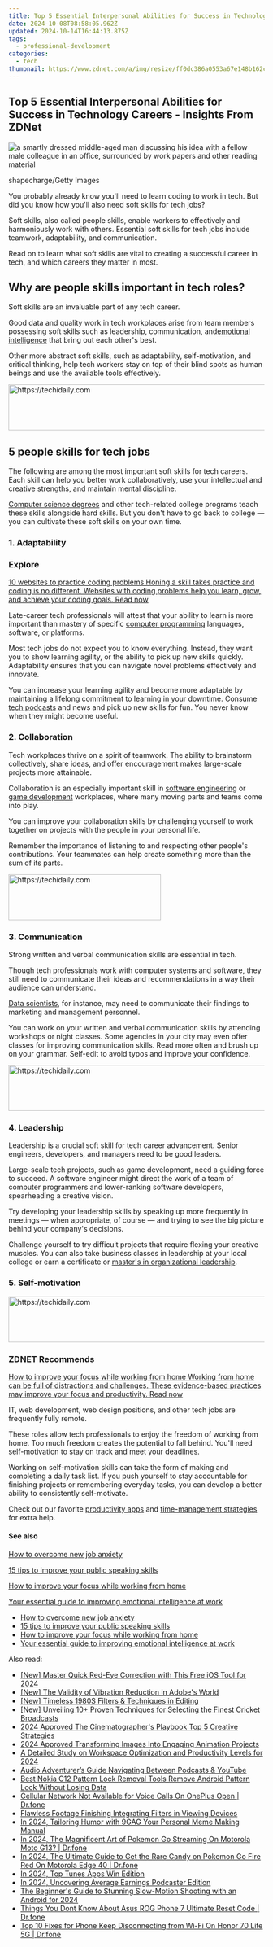 ```yaml
---
title: Top 5 Essential Interpersonal Abilities for Success in Technology Careers - Insights From ZDNet
date: 2024-10-08T08:58:05.962Z
updated: 2024-10-14T16:44:13.875Z
tags:
  - professional-development
categories:
  - tech
thumbnail: https://www.zdnet.com/a/img/resize/ff0dc386a0553a67e148b162c1c661bb40b1dbc8/2022/05/25/8c4744f4-6205-45bc-aa43-c5ce9402e3d6/man-explaining-vision-to-boss-negotiation-meeting.jpg?width=278&height=156&fit=crop&auto=webp
---
```


## Top 5 Essential Interpersonal Abilities for Success in Technology Careers - Insights From ZDNet

![a smartly dressed middle-aged man discussing his idea with a fellow male colleague in an office, surrounded by work papers and other reading material](https://www.zdnet.com/a/img/resize/cd8b3d63103930ee5992819e9af6653cd552542c/2022/05/25/8c4744f4-6205-45bc-aa43-c5ce9402e3d6/man-explaining-vision-to-boss-negotiation-meeting.jpg?auto=webp&width=1280)

shapecharge/Getty Images

You probably already know you'll need to learn coding to work in tech. But did you know how you'll also need soft skills for tech jobs?

 Soft skills, also called people skills, enable workers to effectively and harmoniously work with others. Essential soft skills for tech jobs include teamwork, adaptability, and communication.

Read on to learn what soft skills are vital to creating a successful career in tech, and which careers they matter in most.

## Why are people skills important in tech roles?

Soft skills are an invaluable part of any tech career.

Good data and quality work in tech workplaces arise from team members possessing soft skills such as leadership, communication, and[emotional intelligence](https://www.zdnet.com/education/professional-development/emotional-intelligence-at-work-guide/) that bring out each other's best.

Other more abstract soft skills, such as adaptability, self-motivation, and critical thinking, help tech workers stay on top of their blind spots as human beings and use the available tools effectively.

<!-- affiliate ads begin -->
<a href="https://aligracehair.sjv.io/c/5597632/2006960/19272" target="_top" id="2006960">
  <img src="//a.impactradius-go.com/display-ad/19272-2006960" border="0" alt="https://techidaily.com" width="728" height="90"/>
</a>
<img height="0" width="0" src="https://aligracehair.sjv.io/i/5597632/2006960/19272" style="position:absolute;visibility:hidden;" border="0" />
<!-- affiliate ads end -->

## 5 people skills for tech jobs  

The following are among the most important soft skills for tech careers. Each skill can help you better work collaboratively, use your intellectual and creative strengths, and maintain mental discipline.

[Computer science degrees](https://www.zdnet.com/education/computers-tech/best-online-computer-science-degree/) and other tech-related college programs teach these skills alongside hard skills. But you don't have to go back to college — you can cultivate these soft skills on your own time.

### 1\. Adaptability

### Explore

[10 websites to practice coding problems Honing a skill takes practice and coding is no different. Websites with coding problems help you learn, grow, and achieve your coding goals.  Read now](https://www.zdnet.com/article/practice-coding-problems/)

Late-career tech professionals will attest that your ability to learn is more important than mastery of specific [computer programming](https://www.zdnet.com/education/computers-tech/what-is-computer-programming/) languages, software, or platforms. 

Most tech jobs do not expect you to know everything. Instead, they want you to show learning agility, or the ability to pick up new skills quickly. Adaptability ensures that you can navigate novel problems effectively and innovate.

You can increase your learning agility and become more adaptable by maintaining a lifelong commitment to learning in your downtime. Consume [tech podcasts](https://www.zdnet.com/education/computers-tech/best-tech-podcasts/) and news and pick up new skills for fun. You never know when they might become useful.

### 2\. Collaboration

Tech workplaces thrive on a spirit of teamwork. The ability to brainstorm collectively, share ideas, and offer encouragement makes large-scale projects more attainable. 

Collaboration is an especially important skill in [software engineering](https://www.zdnet.com/education/computers-tech/how-to-become-software-engineer/) or [game development](https://www.zdnet.com/education/computers-tech/how-to-become-a-video-game-developer/) workplaces, where many moving parts and teams come into play.

You can improve your collaboration skills by challenging yourself to work together on projects with the people in your personal life. 

Remember the importance of listening to and respecting other people's contributions. Your teammates can help create something more than the sum of its parts.

<!-- affiliate ads begin -->
<a href="https://aligracehair.sjv.io/c/5597632/1868495/19272" target="_top" id="1868495">
  <img src="//a.impactradius-go.com/display-ad/19272-1868495" border="0" alt="https://techidaily.com" width="300" height="90"/>
</a>
<img height="0" width="0" src="https://aligracehair.sjv.io/i/5597632/1868495/19272" style="position:absolute;visibility:hidden;" border="0" />
<!-- affiliate ads end -->

### 3\. Communication

Strong written and verbal communication skills are essential in tech. 

Though tech professionals work with computer systems and software, they still need to communicate their ideas and recommendations in a way their audience can understand.

[Data scientists](https://www.zdnet.com/education/computers-tech/data-scientist-jobs/), for instance, may need to communicate their findings to marketing and management personnel. 

You can work on your written and verbal communication skills by attending workshops or night classes. Some agencies in your city may even offer classes for improving communication skills. Read more often and brush up on your grammar. Self-edit to avoid typos and improve your confidence.

<!-- affiliate ads begin -->
<a href="https://ephamedtechinc.pxf.io/c/5597632/2136627/26400" target="_top" id="2136627">
  <img src="//a.impactradius-go.com/display-ad/26400-2136627" border="0" alt="https://techidaily.com" width="728" height="90"/>
</a>
<img height="0" width="0" src="https://ephamedtechinc.pxf.io/i/5597632/2136627/26400" style="position:absolute;visibility:hidden;" border="0" />
<!-- affiliate ads end -->

### 4\. Leadership

Leadership is a crucial soft skill for tech career advancement. Senior engineers, developers, and managers need to be good leaders. 

Large-scale tech projects, such as game development, need a guiding force to succeed. A software engineer might direct the work of a team of computer programmers and lower-ranking software developers, spearheading a creative vision.

Try developing your leadership skills by speaking up more frequently in meetings — when appropriate, of course — and trying to see the big picture behind your company's decisions. 

Challenge yourself to try difficult projects that require flexing your creative muscles. You can also take business classes in leadership at your local college or earn a certificate or [master's in organizational leadership](https://www.zdnet.com/education/business-management/best-online-organizational-leadership-masters/).

### 5\. Self-motivation

<!-- affiliate ads begin -->
<a href="https://appsumo.8odi.net/c/5597632/2037335/7443" target="_top" id="2037335">
  <img src="//a.impactradius-go.com/display-ad/7443-2037335" border="0" alt="https://techidaily.com" width="728" height="90"/>
</a>
<img height="0" width="0" src="https://appsumo.8odi.net/i/5597632/2037335/7443" style="position:absolute;visibility:hidden;" border="0" />
<!-- affiliate ads end -->

### **ZDNET** Recommends

[How to improve your focus while working from home Working from home can be full of distractions and challenges. These evidence-based practices may improve your focus and productivity.  Read now](https://www.zdnet.com/article/improve-focus-while-you-work-from-home/)

IT, web development, web design positions, and other tech jobs are frequently fully remote. 

These roles allow tech professionals to enjoy the freedom of working from home. Too much freedom creates the potential to fall behind. You'll need self-motivation to stay on track and meet your deadlines.

Working on self-motivation skills can take the form of making and completing a daily task list. If you push yourself to stay accountable for finishing projects or remembering everyday tasks, you can develop a better ability to consistently self-motivate.

Check out our favorite [productivity apps](https://www.zdnet.com/education/professional-development/best-productivity-apps/) and [time-management strategies](https://www.zdnet.com/education/professional-development/time-management-strategies-to-become-efficient-at-work/) for extra help.

#### See also

[How to overcome new job anxiety](https://www.zdnet.com/article/overcome-new-job-anxiety/ "How to overcome new job anxiety")

[15 tips to improve your public speaking skills](https://www.zdnet.com/article/public-speaking-tips/ "15 tips to improve your public speaking skills")

[How to improve your focus while working from home](https://www.zdnet.com/article/improve-focus-while-you-work-from-home/ "How to improve your focus while working from home")

[Your essential guide to improving emotional intelligence at work](https://www.zdnet.com/article/emotional-intelligence-at-work-guide/ "Your essential guide to improving emotional intelligence at work")

* [How to overcome new job anxiety](https://www.zdnet.com/article/overcome-new-job-anxiety/ "How to overcome new job anxiety")
* [15 tips to improve your public speaking skills](https://www.zdnet.com/article/public-speaking-tips/ "15 tips to improve your public speaking skills")
* [How to improve your focus while working from home](https://www.zdnet.com/article/improve-focus-while-you-work-from-home/ "How to improve your focus while working from home")
* [Your essential guide to improving emotional intelligence at work](https://www.zdnet.com/article/emotional-intelligence-at-work-guide/ "Your essential guide to improving emotional intelligence at work")

<ins class="adsbygoogle"
     style="display:block"
     data-ad-format="autorelaxed"
     data-ad-client="ca-pub-7571918770474297"
     data-ad-slot="1223367746"></ins>

<ins class="adsbygoogle"
     style="display:block"
     data-ad-client="ca-pub-7571918770474297"
     data-ad-slot="8358498916"
     data-ad-format="auto"
     data-full-width-responsive="true"></ins>

<span class="atpl-alsoreadstyle">Also read:</span>
<div><ul>
<li><a href="https://article-files.techidaily.com/new-master-quick-red-eye-correction-with-this-free-ios-tool-for-2024/"><u>[New] Master Quick Red-Eye Correction with This Free iOS Tool for 2024</u></a></li>
<li><a href="https://some-tips.techidaily.com/new-the-validity-of-vibration-reduction-in-adobes-world/"><u>[New] The Validity of Vibration Reduction in Adobe's World</u></a></li>
<li><a href="https://some-tips.techidaily.com/new-timeless-1980s-filters-and-techniques-in-editing/"><u>[New] Timeless 1980S Filters & Techniques in Editing</u></a></li>
<li><a href="https://some-tips.techidaily.com/new-unveiling-10plus-proven-techniques-for-selecting-the-finest-cricket-broadcasts/"><u>[New] Unveiling 10+ Proven Techniques for Selecting the Finest Cricket Broadcasts</u></a></li>
<li><a href="https://some-tips.techidaily.com/2024-approved-the-cinematographers-playbook-top-5-creative-strategies/"><u>2024 Approved The Cinematographer's Playbook Top 5 Creative Strategies</u></a></li>
<li><a href="https://some-tips.techidaily.com/2024-approved-transforming-images-into-engaging-animation-projects/"><u>2024 Approved Transforming Images Into Engaging Animation Projects</u></a></li>
<li><a href="https://fox-http.techidaily.com/a-detailed-study-on-workspace-optimization-and-productivity-levels-for-2024/"><u>A Detailed Study on Workspace Optimization and Productivity Levels for 2024</u></a></li>
<li><a href="https://extra-resources.techidaily.com/audio-adventurers-guide-navigating-between-podcasts-and-youtube/"><u>Audio Adventurer’s Guide Navigating Between Podcasts & YouTube</u></a></li>
<li><a href="https://easy-unlock-android.techidaily.com/best-nokia-c12-pattern-lock-removal-tools-remove-android-pattern-lock-without-losing-data-by-drfone-android/"><u>Best Nokia C12 Pattern Lock Removal Tools Remove Android Pattern Lock Without Losing Data</u></a></li>
<li><a href="https://howto.techidaily.com/cellular-network-not-available-for-voice-calls-on-oneplus-open-drfone-by-drfone-fix-android-problems-fix-android-problems/"><u>Cellular Network Not Available for Voice Calls On OnePlus Open | Dr.fone</u></a></li>
<li><a href="https://extra-information.techidaily.com/flawless-footage-finishing-integrating-filters-in-viewing-devices/"><u>Flawless Footage Finishing Integrating Filters in Viewing Devices</u></a></li>
<li><a href="https://some-tips.techidaily.com/in-2024-tailoring-humor-with-9gag-your-personal-meme-making-manual/"><u>In 2024, Tailoring Humor with 9GAG Your Personal Meme Making Manual</u></a></li>
<li><a href="https://android-pokemon-go.techidaily.com/in-2024-the-magnificent-art-of-pokemon-go-streaming-on-motorola-moto-g13-drfone-by-drfone-virtual-android/"><u>In 2024, The Magnificent Art of Pokemon Go Streaming On Motorola Moto G13? | Dr.fone</u></a></li>
<li><a href="https://android-pokemon-go.techidaily.com/in-2024-the-ultimate-guide-to-get-the-rare-candy-on-pokemon-go-fire-red-on-motorola-edge-40-drfone-by-drfone-virtual-android/"><u>In 2024, The Ultimate Guide to Get the Rare Candy on Pokemon Go Fire Red On Motorola Edge 40 | Dr.fone</u></a></li>
<li><a href="https://some-tips.techidaily.com/in-2024-top-tunes-apps-win-edition/"><u>In 2024, Top Tunes Apps Win Edition</u></a></li>
<li><a href="https://some-tips.techidaily.com/in-2024-uncovering-average-earnings-podcaster-edition/"><u>In 2024, Uncovering Average Earnings Podcaster Edition</u></a></li>
<li><a href="https://some-tips.techidaily.com/the-beginners-guide-to-stunning-slow-motion-shooting-with-an-android-for-2024/"><u>The Beginner's Guide to Stunning Slow-Motion Shooting with an Android for 2024</u></a></li>
<li><a href="https://techidaily.com/things-you-dont-know-about-asus-rog-phone-7-ultimate-reset-code-drfone-by-drfone-reset-android-reset-android/"><u>Things You Dont Know About Asus ROG Phone 7 Ultimate Reset Code | Dr.fone</u></a></li>
<li><a href="https://howto.techidaily.com/top-10-fixes-for-phone-keep-disconnecting-from-wi-fi-on-honor-70-lite-5g-drfone-by-drfone-fix-android-problems-fix-android-problems/"><u>Top 10 Fixes for Phone Keep Disconnecting from Wi-Fi On Honor 70 Lite 5G | Dr.fone</u></a></li>
</ul></div>

